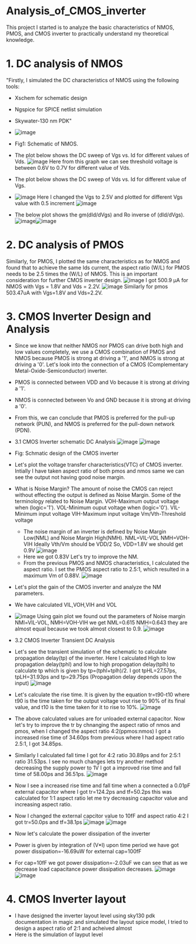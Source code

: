 # Analysis_of_CMOS_inverter
This project I started is to analyze the basic characteristics of NMOS, PMOS, and CMOS inverter to practically understand my theoretical knowledge.

# 1. DC analysis of NMOS
"Firstly, I simulated the DC characteristics of NMOS using the following tools:
- Xschem for schematic design
- Ngspice for SPICE netlist simulation
- Skywater-130 nm PDK"
- ![image](https://github.com/user-attachments/assets/abb22461-8014-42d6-b682-b243e8d453b8)
- Fig1: Schematic of NMOS.
  
- The plot below shows the DC sweep of Vgs vs. Id for different values of Vds.
  ![image](https://github.com/user-attachments/assets/864d5374-093a-417a-bbc5-d9f07f891985)
Here from this graph we can see threshold voltage is between 0.6V to 0.7V for different value of Vds.

- The plot below shows the DC sweep of Vds vs. Id for different value of Vgs.
- ![image](https://github.com/user-attachments/assets/bb1c68f2-5144-4131-b5f0-697bc24b4f9c)
Here I changed the Vgs to 2.5V and plotted for different Vgs value with 0.5 increment
![image](https://github.com/user-attachments/assets/8f5e8c61-a161-4fe6-b730-5174b7642b79)

- The below plot shows the gm(dId/dVgs) and Ro inverse of (dId/dVgs).
  ![image](https://github.com/user-attachments/assets/21d383d7-663c-45fc-9f15-00db9f1ec75a)![image](https://github.com/user-attachments/assets/0b4c533a-15b4-4b67-a63a-97d8582840f2)

# 2. DC analysis of PMOS
Similarly, for PMOS, I plotted the same characteristics as for NMOS and found that to achieve the same Ids current, the aspect ratio (W/L) for PMOS needs to be 2.5 times the (W/L) of NMOS. This is an important consideration for further CMOS inverter design.
![image](https://github.com/user-attachments/assets/e8f8765f-c135-4da8-9800-ebf9d7a2c132)
I got 500.9 µA for NMOS with Vgs = 1.8V and Vds = 2.2V.
![image](https://github.com/user-attachments/assets/caed9e1b-0a04-4e73-b9a1-7a2329c2561a)
Similarly for pmos 503.47uA with Vgs=1.8V and Vds=2.2V.

# 3. CMOS Inverter Design and Analysis
- Since we know that neither NMOS nor PMOS can drive both high and low values completely, we use a CMOS combination of PMOS and NMOS because PMOS is strong at driving a '1', and NMOS is strong at driving a '0'.
Let's look into the connection of a CMOS (Complementary Metal-Oxide-Semiconductor) inverter.
- PMOS is connected between VDD and Vo because it is strong at driving a '1'.
- NMOS is connected between Vo and GND because it is strong at driving a '0'.
- From this, we can conclude that PMOS is preferred for the pull-up network (PUN), and NMOS is preferred for the pull-down network (PDN).

- 3.1 CMOS Inverter schematic DC Analysis
![image](https://github.com/user-attachments/assets/2a35092c-504d-4e87-86a1-fcec9323d8c9)
![image](https://github.com/user-attachments/assets/14c871f5-b5ba-46c5-a0aa-afc1e8fb778a)
- Fig: Schmatic design of the CMOS inverter
- Let's plot the voltage transfer characteristics(VTC) of CMOS inverter.
Intially I have taken aspect ratio of both pmos and nmos same we can see the output not having good noise margin.
- What is Noise Margin?
  The amount of noise the CMOS can reject without effecting the output is defined as Noise Margin.
  Some of the terminology related to Noise Margin.
  VOH-Maximum output voltage when (logic='1').
  VOL-Minimum ouput voltage when (logic='0').
  VIL-Minimum input voltage
  VIH-Maximum input voltage
  Vm/Vth-Threshold voltage
  - The noise margin of an inverter is defined by Noise Margin Low(NML) and Noise Margin High(NMH).
  NML=VIL-VOL
  NMH=VOH-VIH
  Ideally Vth/Vm should be VDD/2
  So, VDD=1.8V we should get 0.9V
  ![image](https://github.com/user-attachments/assets/97e69423-f0e7-49e4-8c8e-b57c86c96887)
  - Here we got 0.83V Let's try to improve the NM.
  - From the previous PMOS and NMOS characteristics, I calculated the aspect ratio. I set the PMOS
  aspect ratio to 2.5:1, which resulted in a maximum Vm of 0.88V.
  ![image](https://github.com/user-attachments/assets/33537bc3-7631-4f22-aaaf-fde34b05e6a1)
- Let's plot the gain of the CMOS inverter and analyze the NM parameters.
- We have calculated VIL,VOH,VIH and VOL
- ![image](https://github.com/user-attachments/assets/8ec575c9-0b7c-4228-9f0e-386f56165bfa)
  Using gain plot we found out the parameters of Noise margin NMl=VIL-VOL, NMH=VOH-VIH
  we get NML=0.615 NMH=0.643 they are almost equal because we took almost closest to 0.9.
  ![image](https://github.com/user-attachments/assets/c84f7c74-75e7-40a1-b950-54fbce5334ef)
- 3.2 CMOS Inverter Transient DC Analysis
- Let's see the transient simulation of the schematic to calculate propagation delay(tp) of the inverter.
  Here I calculated High to low propagation delay(tphl) and low to high propogation delay(tplh) to calculate tp which is given by tp=(tphl+tplh)/2.
  I got tpHL=27.57ps, tpLH=31.93ps and tp=29.75ps (Propagation delay depends upon the input)
  ![image](https://github.com/user-attachments/assets/9882090c-3f5b-4051-82d1-11728431957d)
- Let's calculate the rise time. It is given by the equation tr=t90-t10 where t90 is the time taken for the output voltage vout rise to 90% of its final value, and t10 is the time taken for it to rise to 10%.
![image](https://github.com/user-attachments/assets/c84f7c74-75e7-40a1-b950-54fbce5334ef)
- The above calculated values are for unloaded external capacitor. Now let's try to improve the tr by chnanging the aspect ratio of nmos and pmos, when I changed the aspect ratio 4:2(ppmos:nmos) I got a increased rise time of 34.60ps from previous where I had aspect ratio 2.5:1, I got 34.85ps.
- Similarly I calculated fall time I got for 4:2 ratio 30.89ps and for 2:5:1 ratio 31.53ps. I see no much changes lets try another method decreasing the supply power to 1V I got a improved rise time and fall time of 58.00ps and 36.51ps.
![image](https://github.com/user-attachments/assets/59a771c2-0037-4a37-ab58-79f66cfa05f8)
- Now I see a increased rise time and fall time when a connected a 0.01pF external capacitor where I got tr=124.2ps and tf=50.2ps this was calculated for 1:1 aspect ratio let me try decreasing capacitor value and increasing aspect ratio.
- Now I changed the external capcitor value to 10fF and aspect ratio 4:2 I got tr=50.0ps and tf=38.1ps
![image](https://github.com/user-attachments/assets/6c6c5a13-51e9-47a4-8302-9f733afa1dfd)
![image](https://github.com/user-attachments/assets/d6c8d4c5-d4c7-4f99-934f-2111c824cac9)
- Now let's calculate the power dissipation of the inverter
- Power is given by integration of (V*I) upon time period we have got power dissipation=-16.69uW for external cap=100fF
- For cap=10fF we got power dissipation=-2.03uF we can see that as we decrease load capacitance power dissipation decreases.
![image](https://github.com/user-attachments/assets/abd20722-a6e0-4936-9450-9c483170881f)
![image](https://github.com/user-attachments/assets/2b20e5a5-d04f-419c-a38f-07cc676a79ea)

# 4. CMOS Inverter layout 
- I have designed the inverter layout level using sky130 pdk documentation in magic and simulated the layout spice model, I tried to design a aspect ratio of 2:1 and acheived almost
- Here is the simulation of layput level
  
  
